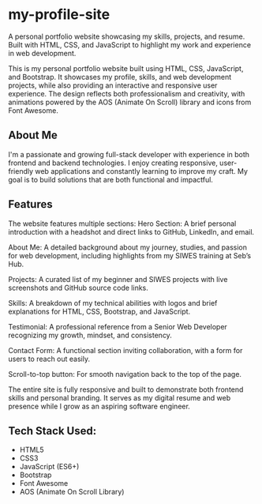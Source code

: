 # my-profile-site
A personal portfolio website showcasing my skills, projects, and resume. Built with HTML, CSS, and JavaScript to highlight my work and experience in web development.

This is my personal portfolio website built using HTML, CSS, JavaScript, and Bootstrap. It showcases my profile, skills, and web development projects, while also providing an interactive and responsive user experience. The design reflects both professionalism and creativity, with animations powered by the AOS (Animate On Scroll) library and icons from Font Awesome.

## About Me
I'm a passionate and growing full-stack developer with experience in both frontend and backend technologies. I enjoy creating responsive, user-friendly web applications and constantly learning to improve my craft. My goal is to build solutions that are both functional and impactful.

## Features
The website features multiple sections:
Hero Section: A brief personal introduction with a headshot and direct links to GitHub, LinkedIn, and email.

About Me: A detailed background about my journey, studies, and passion for web development, including highlights from my SIWES training at Seb’s Hub.

Projects: A curated list of my beginner and SIWES projects with live screenshots and GitHub source code links.

Skills: A breakdown of my technical abilities with logos and brief explanations for HTML, CSS, Bootstrap, and JavaScript.

Testimonial: A professional reference from a Senior Web Developer recognizing my growth, mindset, and consistency.

Contact Form: A functional section inviting collaboration, with a form for users to reach out easily.

Scroll-to-top button: For smooth navigation back to the top of the page.

The entire site is fully responsive and built to demonstrate both frontend skills and personal branding. It serves as my digital resume and web presence while I grow as an aspiring software engineer.

## Tech Stack Used:
- HTML5
- CSS3
- JavaScript (ES6+)
- Bootstrap
- Font Awesome
- AOS (Animate On Scroll Library)

